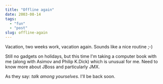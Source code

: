 ```yaml
---
title: "Offline again"
date: 2003-08-14
tags: 
  - "fun"
  - "post"
slug: offline-again
---
```


Vacation, two weeks work, vacation again. Sounds like a nice routine ;-)

Still no gadgets on holidays, but this time I'm taking a computer book with me (along with Asimov and Philip K.Dick) which is unusual for me. Need to know more about JBoss and particularly JMX.

As they say: _talk among yourselves_. I'll be back soon.
